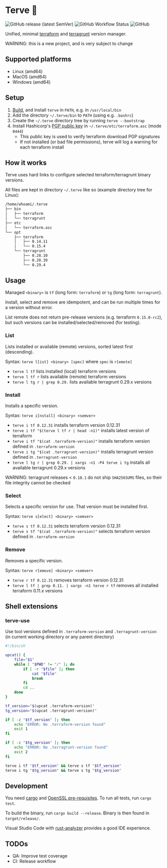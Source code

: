 # Terve 👋

![GitHub release (latest SemVer)](https://img.shields.io/github/v/release/superblk/terve)
![GitHub Workflow Status](https://img.shields.io/github/workflow/status/superblk/terve/Build)
![GitHub](https://img.shields.io/github/license/superblk/terve)

Unified, minimal [terraform](https://www.terraform.io/downloads.html) and [terragrunt](https://github.com/gruntwork-io/terragrunt/releases) version manager.

WARNING: this is a new project, and is very subject to change

## Supported platforms

- Linux (amd64)
- MacOS (amd64)
- Windows (amd64)

## Setup

1. [Build](https://github.com/superblk/terve#development), and install `terve` in `PATH`, e.g. in `/usr/local/bin`
1. Add the directory `~/.terve/bin` to `PATH` (using e.g. `.bashrc`)
1. Create the `~/.terve` directory tree by running `terve --bootstrap`
1. Install Hashicorp's [PGP public key](https://www.hashicorp.com/security) in `~/.terve/etc/terraform.asc` (mode `0444`)
    - This public key is used to verify terraform download PGP signatures
    - If not installed (or bad file permissions), terve will log a warning for each terraform install

## How it works

Terve uses hard links to configure selected terraform/terragrunt binary versions.

All files are kept in directory `~/.terve` like so (example directory tree for Linux):

```txt
/home/whoami/.terve
├── bin
│   ├── terraform
│   └── terragrunt
├── etc
│   └── terraform.asc
└── opt
    ├── terraform
    │   ├── 0.14.11
    │   └── 0.15.4
    └── terragrunt
        ├── 0.28.10
        ├── 0.28.39
        └── 0.29.4
```

## Usage

Managed `<binary>` is `tf` (long form: `terraform`) or `tg` (long form: `terragrunt`).

Install, select and remove are idempotent, and can be run multiple times for a version without error.

List remote does not return pre-release versions (e.g. terraform `0.15.0-rc2`), but such versions can be installed/selected/removed (for testing).

### List

Lists installed or available (remote) versions, sorted latest first (descending).

Syntax: `terve l[ist] <binary> [spec]` where `spec` is `r[emote]`

- `terve l tf` lists installed (local) terraform versions
- `terve l tf r` lists available (remote) terraform versions
- `terve l tg r | grep 0.29.` lists available terragrunt 0.29.x versions

### Install

Installs a specific version.

Syntax: `terve i[nstall] <binary> <semver>`

- `terve i tf 0.12.31` installs terraform version 0.12.31
- `terve i tf "$(terve l tf r | head -n1)"` installs latest version of terraform
- `terve i tf "$(cat .terraform-version)"` installs terraform version defined in `.terraform-version`
- `terve i tg "$(cat .terragrunt-version)"` installs terragrunt version defined in `.terragrunt-version`
- `terve l tg r | grep 0.29. | xargs -n1 -P4 terve i tg` installs all available terragrunt 0.29.x versions

WARNING: terragrunt releases < `0.18.1` do not ship `SHA256SUMS` files, so their file integrity cannot be checked

### Select

Selects a specific version for use. That version must be installed first.

Syntax: `terve s[elect] <binary> <semver>`

- `terve s tf 0.12.31` selects terraform version 0.12.31
- `terve s tf "$(cat .terraform-version)"` selects terraform version defined in `.terraform-version`

### Remove

Removes a specific version.

Syntax: `terve r[emove] <binary> <semver>`

- `terve r tf 0.12.31` removes terraform version 0.12.31
- `terve l tf | grep 0.11. | xargs -n1 terve r tf` removes all installed terraform 0.11.x versions

## Shell extensions

### terve-use

Use tool versions defined in `.terraform-version` and `.terragrunt-version` (in current working directory or any parent directory)

```sh
#!/bin/sh

upcat() {
    file="$1"
    while [ "$PWD" != "/" ]; do
        if [ -r "$file" ]; then
            cat "$file"
            break
        fi
        cd ..
    done
}

tf_version="$(upcat .terraform-version)"
tg_version="$(upcat .terragrunt-version)"

if [ -z "$tf_version" ]; then
    echo "ERROR: No .terraform-version found"
    exit 1
fi

if [ -z "$tg_version" ]; then
    echo "ERROR: No .terragrunt-version found"
    exit 2
fi

terve i tf "$tf_version" && terve s tf "$tf_version"
terve i tg "$tg_version" && terve s tg "$tg_version"
```

## Development

You need [cargo](https://rustup.rs/) and [OpenSSL pre-requisites](https://docs.rs/openssl#automatic). To run all tests, run `cargo test`.

To build the binary, run `cargo build --release`. Binary is then found in `target/release/`.

Visual Studio Code with [rust-analyzer](https://marketplace.visualstudio.com/items?itemName=matklad.rust-analyzer) provides a good IDE experience.

## TODOs

- QA: Improve test coverage
- CI: Release workflow

